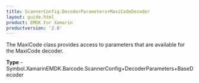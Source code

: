 ```yaml
---
title: ScannerConfig.DecoderParameters+MaxiCodeDecoder
layout: guide.html
product: EMDK For Xamarin 
productversion: '2.8' 
---
```

The MaxiCode class provides access to parameters that are available for the MaxiCode decoder.

**Type** - Symbol.XamarinEMDK.Barcode.ScannerConfig+DecoderParameters+BaseDecoder

